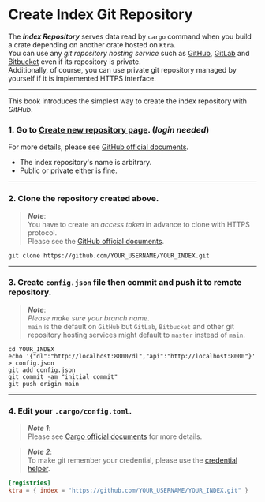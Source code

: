 # Create Index Git Repository

The ***Index Repository*** serves data read by `cargo` command when you build a crate depending on another crate hosted on `Ktra`.  
You can use any *git repository hosting service* such as [GitHub](https://github.com), [GitLab](https://gitlab.com) and [Bitbucket](https://bitbucket.org/) even if its repository is private.  
Additionally, of course, you can use private git repository managed by yourself if it is implemented HTTPS interface.

---

This book introduces the simplest way to create the index repository with *GitHub*.  

### 1. Go to [Create new repository page](https://github.com/new). (*login needed*)

For more details, please see [GitHub official documents](https://docs.github.com/en/free-pro-team@latest/github/creating-cloning-and-archiving-repositories/creating-a-new-repository).
- The index repository's name is arbitrary.
- Public or private either is fine.

---

### 2. Clone the repository created above.

> ***Note***:  
> You have to create an *access token* in advance to clone with HTTPS protocol.  
> Please see the [GitHub official documents](https://docs.github.com/en/free-pro-team@latest/github/authenticating-to-github/creating-a-personal-access-token).

```
git clone https://github.com/YOUR_USERNAME/YOUR_INDEX.git
```

---

### 3. Create `config.json` file then commit and push it to remote repository.

> ***Note***:  
> *Please make sure your branch name*.  
> `main` is the default on `GitHub` but `GitLab`, `Bitbucket` and other git repository hosting services might default to `master` instead of `main`.

```
cd YOUR_INDEX
echo '{"dl":"http://localhost:8000/dl","api":"http://localhost:8000"}' > config.json
git add config.json
git commit -am "initial commit"
git push origin main
```

---

### 4. Edit your `.cargo/config.toml`.

> ***Note 1***:  
> Please see [Cargo official documents](https://doc.rust-lang.org/cargo/reference/registries.html#using-an-alternate-registry) for more details.

> ***Note 2***:  
> To make git remember your credential, please use the [credential helper](https://docs.github.com/en/free-pro-team@latest/github/using-git/caching-your-github-credentials-in-git).

```toml
[registries]
ktra = { index = "https://github.com/YOUR_USERNAME/YOUR_INDEX.git" }
```